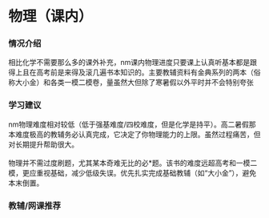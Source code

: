 # 物理（课内）
### 情况介绍
相比化学不需要那么多的课外补充，nm课内物理进度只要课上认真听基本都是跟得上且在高考前是来得及滚几遍书本知识的。主要教辅资料有金典系列的两本（俗称大小金）和各类一模二模卷，量虽然大但除了寒暑假以外平时并不会特别夸张

### 学习建议
nm物理难度相对较低（低于强基难度/四校难度，但是化学是持平）。高二暑假那本难度极高的教辅务必认真完成，它决定了你物理能力的上限。虽然过程痛苦，但对长期提升帮助很大。        
<br>
物理并不需过度刷题，尤其某本奇难无比的必*题。该书的难度远超高考和一模二模，更应重视基础，减少低级失误。优先扎实完成基础教辅（如“大小金”），避免本末倒置。

### 教辅/网课推荐
